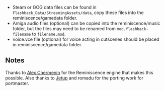 - Steam or GOG data files can be found in `Flashback_Data/StreamingAssets/data`, copy these files into the reminiscence/gamedata folder.
- Amiga audio files (optional) can be copied into the reminiscence/music folder, but the files may need to be renamed from `mod.flashback-filename` to `filename.mod`.
- voice.vce file (optional) for voice acting in cutscenes should be placed in reminiscence/gamedata folder.

## Notes

Thanks to [Alex Chermenin](https://github.com/chermenin/REminiscence) for the Reminiscence engine that makes this possible.  Also thanks to [Jetup](https://github.com/Jetup13/REminiscence-oga) and romadu for the porting work for portmaster.

